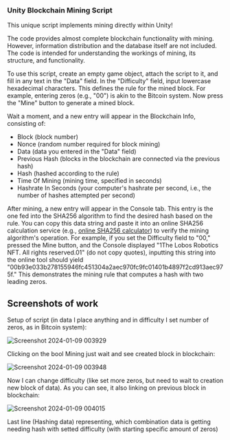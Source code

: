 ### Unity Blockchain Mining Script

This unique script implements mining directly within Unity!

The code provides almost complete blockchain functionality with mining. However, information distribution and the database itself are not included. The code is intended for understanding the workings of mining, its structure, and functionality.

To use this script, create an empty game object, attach the script to it, and fill in any text in the "Data" field. In the "Difficulty" field, input lowercase hexadecimal characters. This defines the rule for the mined block. For example, entering zeros (e.g., "00") is akin to the Bitcoin system. Now press the "Mine" button to generate a mined block.

Wait a moment, and a new entry will appear in the Blockchain Info, consisting of:

- Block (block number)
- Nonce (random number required for block mining)
- Data (data you entered in the "Data" field)
- Previous Hash (blocks in the blockchain are connected via the previous hash)
- Hash (hashed according to the rule)
- Time Of Mining (mining time, specified in seconds)
- Hashrate In Seconds (your computer's hashrate per second, i.e., the number of hashes attempted per second)

After mining, a new entry will appear in the Console tab. This entry is the one fed into the SHA256 algorithm to find the desired hash based on the rule. You can copy this data string and paste it into an online SHA256 calculation service (e.g., [online SHA256 calculator](https://emn178.github.io/online-tools/sha256.html)) to verify the mining algorithm's operation. For example, if you set the Difficulty field to "00," pressed the Mine button, and the Console displayed "1The Lobos Robotics NFT. All rights reserved.01" (do not copy quotes), inputting this string into the online tool should yield "00b93e033b278155946fc451304a2aec970fc9fc01401b4897f2cd913aec975f." This demonstrates the mining rule that computes a hash with two leading zeros.

## Screenshots of work
Setup of script (in data I place anything and in difficulty I set number of zeros, as in Bitcoin system):

![Screenshot 2024-01-09 003929](https://github.com/LobosProger/Blockchain-mining/assets/78168123/acc5f500-ac41-417f-ba2e-e4d84ebde95e)

Clicking on the bool Mining just wait and see created block in blockchain:

![Screenshot 2024-01-09 003948](https://github.com/LobosProger/Blockchain-mining/assets/78168123/4861cb30-38de-4bfc-b35a-6a7550316923)

Now I can change difficulty (like set more zeros, but need to wait to creation new block of data). As you can see, it also linking on previous block in blockchain:

![Screenshot 2024-01-09 004015](https://github.com/LobosProger/Blockchain-mining/assets/78168123/22d1549d-36df-468d-ba66-b31ad4e0489e)

Last line (Hashing data) representing, which combination data is getting needing hash with setted difficulty (with starting specific amount of zeros)
